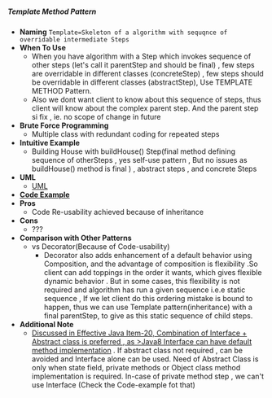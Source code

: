 ##### Template Method Pattern
- **Naming** `Template=Skeleton of a algorithm with sequqnce of overridable intermediate Steps`
- **When To Use**
    - When you have algorithm with a Step which invokes sequence of other steps (let's call it parentStep and should be final)
    , few steps are overridable in different classes (concreteStep)
    , few steps should be overridable in different classes (abstractStep),
    Use TEMPLATE METHOD Pattern.
    - Also we dont want client to know about this sequence of steps, thus client will know about the complex parent step. And the parent step si fix , ie. no scope of change in future
- **Brute Force Programming**
    - Multiple class with redundant coding for repeated steps 
- **Intuitive Example**
    - Building House with buildHouse() Step(final method defining sequence of otherSteps , yes self-use pattern , But no issues as buildHouse() method is final ) ,  abstract steps , and concrete Steps
- **UML**
    - [UML](UML.puml)
- [**Code Example**](https://www.journaldev.com/1763/template-method-design-pattern-in-java#template-method-abstract-class)
- **Pros** 
    - Code Re-usability achieved because of inheritance
- **Cons**
    - ???
- **Comparison with Other Patterns**
    - vs Decorator(Because of Code-usability)
        - Decorator also adds enhancement of a default behavior using Composition, and the advantage of composition is flexibility .So client can add toppings in the order it wants, which gives flexible dynamic behavior .
        But in some cases, this flexibility is not required and algorithm has run a given sequence i.e.e static sequence , If we let client do this ordering mistake is bound to happen, thus we can use Template pattern(inheritance) with a final parentStep, to give as this static sequence of child steps.   
- **Additional Note**
    - [Discussed in Effective Java Item-20, Combination of Interface + Abstract class is preferred , as >Java8 Interface can have default method implementation](https://github.com/pintub/EffectiveJava-Summary/blob/master/EffectiveJavaSummary/ClassesAndInterfaces.todo) . If abstract class not required , can be avoided and Interface alone can be used. Need of Abstract Class is only when state field, private methods or Object class method implementation is required. In-case of private method step , we can't use Interface (Check the Code-example fot that) 

